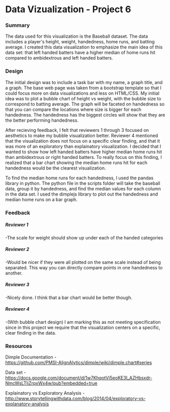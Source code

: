 # Data Vizualization - Project 6

### Summary 

 The data used for this visualization is the Baseball dataset. The data includes a player's height, weight, handedness, home runs, and batting average. I created this data visualization to emphasize the main idea of this data set: that left handed batters have a higher median of home runs hit compared to ambidextrous and left handed batters.

### Design

The initial design was to include a task bar with my name, a graph title, and a graph. The base web page was taken from a bootstrap template so that I could focus more on data visualizations and less on HTML/CSS. My initial idea was to plot a bubble chart of height vs weight, with the bubble size to correspond to batting average. The graph will be faceted on handedness so that you can compare the locations where size is bigger for each handedness. The handedness has the biggest circles will show that they are the better performing handedness. 

After recieving feedback, I felt that reviewers 1 through 3 focused on aesthetics to make my bubble visualization better. Reviewer 4 mentioned that the visualization does not focus on a specific clear finding, and that it was more of an exploratory than explainatory visualization. I decided that I wanted to show how left handed batters have higher median home runs hit than ambidextrous or right handed batters. To really focus on this finding, I realized that a bar chart showing the median home runs hit for each handedness would be the clearest visualization.

To find the median home runs for each handedness, I used the pandas library in python. The python file in the scripts folder will take the baseball data, group it by handedness, and find the median values for each column in the data set. I used the dimplejs library to plot out the handedness and median home runs on a bar graph.

### Feedback

##### Reviewer 1<br>
-The scale for weight should show up under each of the handed categories

##### Reviewer 2<br>
-Would be nicer if they were all plotted on the same scale instead of being separated. This way you can directly compare points in one handedness to another.

##### Reviewer 3<br>
-Nicely done. I think that a bar chart would be better though.

##### Reviewer 4<br>
-(With bubble chart design) I am marking this as not meeting specification since in this project we require that the visualization centers on a specific, clear finding in the data. 

### Resources

Dimple Documentation -<br>
https://github.com/PMSI-AlignAlytics/dimple/wiki/dimple.chart#series

Data set -<br>
https://docs.google.com/document/d/1w7KhqotVi5eoKE3I_AZHbsxdr-NmcWsLTIiZrpxWx4w/pub?embedded=true

Explainatory vs Exploratory Analysis -<br>
http://www.storytellingwithdata.com/blog/2014/04/exploratory-vs-explanatory-analysis